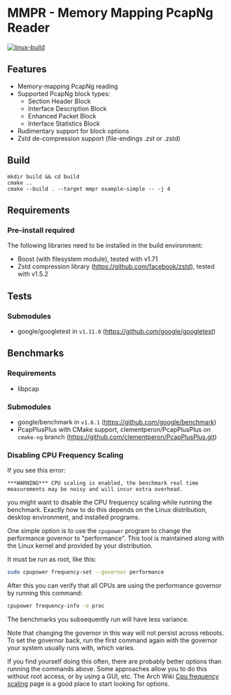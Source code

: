 # MMPR - Memory Mapping PcapNg Reader

[![linux-build](https://github.com/Schwaggot/mmpr/actions/workflows/linux-build.yml/badge.svg)](https://github.com/Schwaggot/mmpr/actions/workflows/linux-build.yml)

## Features

- Memory-mapping PcapNg reading
- Supported PcapNg block types:
    - Section Header Block
    - Interface Description Block
    - Enhanced Packet Block
    - Interface Statistics Block
- Rudimentary support for block options
- Zstd de-compression support (file-endings .zst or .zstd)

## Build

```shell
mkdir build && cd build
cmake ..
cmake --build . --target mmpr example-simple -- -j 4
```

## Requirements

### Pre-install required

The following libraries need to be installed in the build environment:

- Boost (with filesystem module), tested with v1.71
- Zstd compression library (https://github.com/facebook/zstd), tested with v1.5.2

## Tests

### Submodules

- google/googletest in `v1.11.0` (https://github.com/google/googletest)

## Benchmarks

### Requirements

- libpcap

### Submodules

- google/benchmark in `v1.6.1` (https://github.com/google/benchmark)
- PcapPlusPlus with CMake support, clementperon/PcapPlusPlus on `cmake-ng`
  branch (https://github.com/clementperon/PcapPlusPlus.git)

### Disabling CPU Frequency Scaling

If you see this error:

```
***WARNING*** CPU scaling is enabled, the benchmark real time measurements may be noisy and will incur extra overhead.
```

you might want to disable the CPU frequency scaling while running the benchmark. Exactly how to do this depends on the
Linux distribution, desktop environment, and installed programs.

One simple option is to use the `cpupower` program to change the performance governor to "performance". This tool is
maintained along with the Linux kernel and provided by your distribution.

It must be run as root, like this:

```bash
sudo cpupower frequency-set --governor performance
```

After this you can verify that all CPUs are using the performance governor by running this command:

```bash
cpupower frequency-info -o proc
```

The benchmarks you subsequently run will have less variance.

Note that changing the governor in this way will not persist across reboots. To set the governor back, run the first
command again with the governor your system usually runs with, which varies.

If you find yourself doing this often, there are probably better options than running the commands above. Some
approaches allow you to do this without root access, or by using a GUI, etc. The Arch
Wiki [Cpu frequency scaling](https://wiki.archlinux.org/title/CPU_frequency_scaling) page is a good place to start
looking for options.